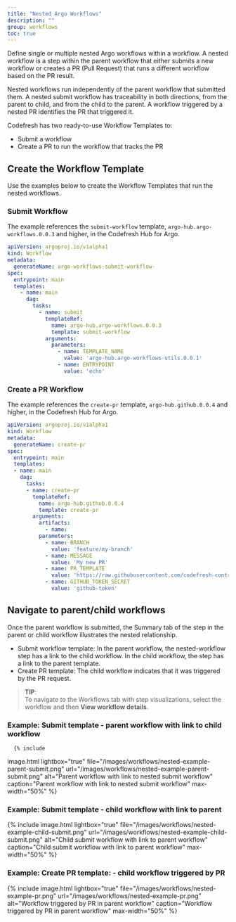 ```yaml
---
title: "Nested Argo Workflows"
description: ""
group: workflows
toc: true
---
```


Define single or multiple nested Argo workflows within a workflow. A nested workflow is a step within the parent workflow that either submits a new workflow or creates a PR (Pull Request) that runs a different workflow based on the PR result.  

Nested workflows run independently of the parent workflow that submitted them. A nested submit workflow has traceability in both directions, from the parent to child, and from the child to the parent. A workflow triggered by a nested PR identifies the PR that triggered it. 

Codefresh has two ready-to-use Workflow Templates to:
* Submit a workflow
* Create a PR to run the workflow that tracks the PR
 
 

## Create the Workflow Template

Use the examples below to create the Workflow Templates that run the nested workflows.

### Submit Workflow

The example references the `submit-workflow` template, `argo-hub.argo-workflows.0.0.3` and higher, in the Codefresh Hub for Argo.

```yaml
apiVersion: argoproj.io/v1alpha1
kind: Workflow
metadata:
  generateName: argo-workflows-submit-workflow-
spec:
  entrypoint: main
  templates:
    - name: main
      dag:
        tasks:
          - name: submit
            templateRef:
              name: argo-hub.argo-workflows.0.0.3
              template: submit-workflow
            arguments:
              parameters:
                - name: TEMPLATE_NAME
                  value: 'argo-hub.argo-workflows-utils.0.0.1'
                - name: ENTRYPOINT
                  value: 'echo'
```

### Create a PR Workflow 

The example references the `create-pr` template, `argo-hub.github.0.0.4` and higher, in the Codefresh Hub for Argo.

```yaml
apiVersion: argoproj.io/v1alpha1
kind: Workflow
metadata:
  generateName: create-pr
spec:
  entrypoint: main
  templates:
  - name: main
    dag:
      tasks:
      - name: create-pr
        templateRef:
          name: argo-hub.github.0.0.4
          template: create-pr
        arguments:
          artifacts:
            - name:
          parameters:
            - name: BRANCH
              value: 'feature/my-branch'
            - name: MESSAGE
              value: 'My new PR'
            - name: PR_TEMPLATE
              value: 'https://raw.githubusercontent.com/codefresh-contrib/express-microservice2/develop/.github/pull_request_template.md'
            - name: GITHUB_TOKEN_SECRET
              value: 'github-token'
```




## Navigate to parent/child workflows

Once the parent workflow is submitted, the Summary tab of the step in the parent or child workflow illustrates the nested relationship. 
* Submit workflow template: In the parent workflow, the nested-workflow step has a link to the child workflow. In the child workflow, the step has a link to the parent template.
* Create PR template: The child workflow indicates that it was triggered by the PR request. 
  
>**TIP**:  
  To navigate to the Workflows tab with step visualizations, select the workflow and then **View workflow details**.  

     
### Example: Submit template - parent workflow with link to child workflow

      {% include 
   image.html 
   lightbox="true" 
   file="/images/workflows/nested-example-parent-submit.png" 
   url="/images/workflows/nested-example-parent-submit.png" 
   alt="Parent workflow with link to nested submit workflow" 
   caption="Parent workflow with link to nested submit workflow"
   max-width="50%" 
   %}

### Example: Submit template - child workflow with link to parent
     
   {% include 
   image.html 
   lightbox="true" 
   file="/images/workflows/nested-example-child-submit.png" 
   url="/images/workflows/nested-example-child-submit.png" 
   alt="Child submit workflow with link to parent workflow" 
   caption="Child submit workflow with link to parent workflow"
   max-width="50%" 
   %}

### Example: Create PR template: - child workflow triggered by PR
      
  {% include 
   image.html 
   lightbox="true" 
   file="/images/workflows/nested-example-pr.png" 
   url="/images/workflows/nested-example-pr.png" 
   alt="Workflow triggered by PR in parent workflow" 
   caption="Workflow triggered by PR in parent workflow"
   max-width="50%" 
   %}


 